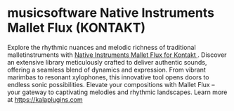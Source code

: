 # musicsoftware Native Instruments Mallet Flux (KONTAKT) 

Explore the rhythmic nuances and melodic richness of traditional malletinstruments with <a href="https://kalaplugins.com/mallet-flux-kontakt/"> Native Instruments Mallet Flux for Kontakt </a>
. Discover an extensive library meticulously crafted to deliver authentic sounds, offering a seamless blend of dynamics and expression. From vibrant marimbas to resonant xylophones, this innovative tool opens doors to endless sonic possibilities. Elevate your compositions with Mallet Flux – your gateway to captivating melodies and rhythmic landscapes. Learn more at https://kalaplugins.com

